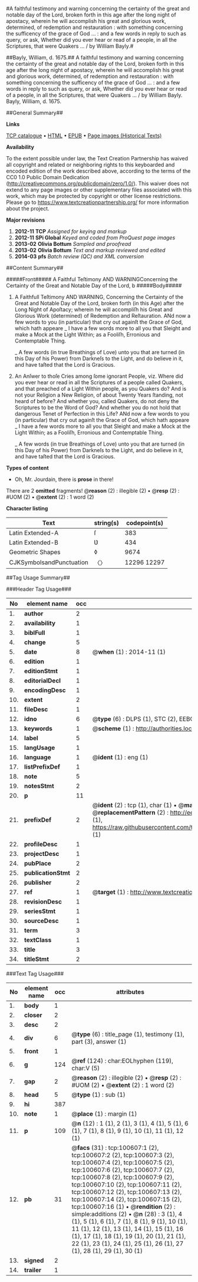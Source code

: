 #A faithful testimony and warning concerning the certainty of the great and notable day of the Lord, broken forth in this age after the long night of apostacy, wherein he will accomplish his great and glorious work, determined, of redemption and restauration : with something concerning the sufficency of the grace of God ... : and a few words in reply to such as query, or ask, Whether did you ever hear or read of a people, in all the Scriptures, that were Quakers ... / by William Bayly.#

##Bayly, William, d. 1675.##
A faithful testimony and warning concerning the certainty of the great and notable day of the Lord, broken forth in this age after the long night of apostacy, wherein he will accomplish his great and glorious work, determined, of redemption and restauration : with something concerning the sufficency of the grace of God ... : and a few words in reply to such as query, or ask, Whether did you ever hear or read of a people, in all the Scriptures, that were Quakers ... / by William Bayly.
Bayly, William, d. 1675.

##General Summary##

**Links**

[TCP catalogue](http://www.ota.ox.ac.uk/tcp/)  • 
[HTML](http://tei.it.ox.ac.uk/tcp/Texts-HTML/free/A27/A27126.html)  • 
[EPUB](http://tei.it.ox.ac.uk/tcp/Texts-EPUB/free/A27/A27126.epub) • 
[Page images (Historical Texts)](https://historicaltexts.jisc.ac.uk/eebo-13588463e)

**Availability**

To the extent possible under law, the Text Creation Partnership has waived all copyright and related or neighboring rights to this keyboarded and encoded edition of the work described above, according to the terms of the CC0 1.0 Public Domain Dedication (http://creativecommons.org/publicdomain/zero/1.0/). This waiver does not extend to any page images or other supplementary files associated with this work, which may be protected by copyright or other license restrictions. Please go to https://www.textcreationpartnership.org/ for more information about the project.

**Major revisions**

1. __2012-11__ __TCP__ *Assigned for keying and markup*
1. __2012-11__ __SPi Global__ *Keyed and coded from ProQuest page images*
1. __2013-02__ __Olivia Bottum__ *Sampled and proofread*
1. __2013-02__ __Olivia Bottum__ *Text and markup reviewed and edited*
1. __2014-03__ __pfs__ *Batch review (QC) and XML conversion*

##Content Summary##

#####Front#####
A Faithful Teſtimony AND WARNINGConcerning the Certainty of the Great and Notable Day of the Lord, b
#####Body#####

1. A Faithfull Teſtimony AND WARNING, Concerning the Certainty of the Great and Notable Day of the Lord, broken forth (in this Age) after the Long Night of Apoſtacy; wherein he will accompliſh his Great and Glorious Work (determined) of Redemption and Reſtauration.
ANd now a few words to you (in particular) that cry out againſt the Grace of God, which hath appeare
    _ I have a few words more to all you that Sleight and make a Mock at the Light Within; as a Fooliſh, Erronious and Contemptable Thing.

    _ A few words (in true Breathings of Love) unto you that are turned (in this Day of his Power) from Darkneſs to the Light, and do believe in it, and have taſted that the Lord is Gracious.

1. An Anſwer to thoſe Cries among ſome ignorant People, viz. Where did you ever hear or read in all the Scriptures of a people called Quakers, and that preached of a Light Within people, as you Quakers do? And is not your Religion a New Religion, of about Twenty Years ſtanding, not heard of before? And whether you, called Quakers, do not deny the Scriptures to be the Word of God? And whether you do not hold that dangerous Tenet of Perfection in this Life?
ANd now a few words to you (in particular) that cry out againſt the Grace of God, which hath appeare
    _ I have a few words more to all you that Sleight and make a Mock at the Light Within; as a Fooliſh, Erronious and Contemptable Thing.

    _ A few words (in true Breathings of Love) unto you that are turned (in this Day of his Power) from Darkneſs to the Light, and do believe in it, and have taſted that the Lord is Gracious.

**Types of content**

  * Oh, Mr. Jourdain, there is **prose** in there!

There are 2 **omitted** fragments! 
 @__reason__ (2) : illegible (2)  •  @__resp__ (2) : #UOM (2)  •  @__extent__ (2) : 1 word (2)

**Character listing**


|Text|string(s)|codepoint(s)|
|---|---|---|
|Latin Extended-A|ſ|383|
|Latin Extended-B|Ʋ|434|
|Geometric Shapes|◊|9674|
|CJKSymbolsandPunctuation|〈〉|12296 12297|

##Tag Usage Summary##

###Header Tag Usage###

|No|element name|occ|attributes|
|---|---|---|---|
|1.|__author__|2||
|2.|__availability__|1||
|3.|__biblFull__|1||
|4.|__change__|5||
|5.|__date__|8| @__when__ (1) : 2014-11 (1)|
|6.|__edition__|1||
|7.|__editionStmt__|1||
|8.|__editorialDecl__|1||
|9.|__encodingDesc__|1||
|10.|__extent__|2||
|11.|__fileDesc__|1||
|12.|__idno__|6| @__type__ (6) : DLPS (1), STC (2), EEBO-CITATION (1), OCLC (1), VID (1)|
|13.|__keywords__|1| @__scheme__ (1) : http://authorities.loc.gov/ (1)|
|14.|__label__|5||
|15.|__langUsage__|1||
|16.|__language__|1| @__ident__ (1) : eng (1)|
|17.|__listPrefixDef__|1||
|18.|__note__|5||
|19.|__notesStmt__|2||
|20.|__p__|11||
|21.|__prefixDef__|2| @__ident__ (2) : tcp (1), char (1)  •  @__matchPattern__ (2) : ([0-9\-]+):([0-9IVX]+) (1), (.+) (1)  •  @__replacementPattern__ (2) : http://eebo.chadwyck.com/downloadtiff?vid=$1&page=$2 (1), https://raw.githubusercontent.com/textcreationpartnership/Texts/master/tcpchars.xml#$1 (1)|
|22.|__profileDesc__|1||
|23.|__projectDesc__|1||
|24.|__pubPlace__|2||
|25.|__publicationStmt__|2||
|26.|__publisher__|2||
|27.|__ref__|1| @__target__ (1) : http://www.textcreationpartnership.org/docs/. (1)|
|28.|__revisionDesc__|1||
|29.|__seriesStmt__|1||
|30.|__sourceDesc__|1||
|31.|__term__|3||
|32.|__textClass__|1||
|33.|__title__|3||
|34.|__titleStmt__|2||


###Text Tag Usage###

|No|element name|occ|attributes|
|---|---|---|---|
|1.|__body__|1||
|2.|__closer__|2||
|3.|__desc__|2||
|4.|__div__|6| @__type__ (6) : title_page (1), testimony (1), part (3), answer (1)|
|5.|__front__|1||
|6.|__g__|124| @__ref__ (124) : char:EOLhyphen (119), char:V (5)|
|7.|__gap__|2| @__reason__ (2) : illegible (2)  •  @__resp__ (2) : #UOM (2)  •  @__extent__ (2) : 1 word (2)|
|8.|__head__|5| @__type__ (1) : sub (1)|
|9.|__hi__|387||
|10.|__note__|1| @__place__ (1) : margin (1)|
|11.|__p__|109| @__n__ (12) : 1 (1), 2 (1), 3 (1), 4 (1), 5 (1), 6 (1), 7 (1), 8 (1), 9 (1), 10 (1), 11 (1), 12 (1)|
|12.|__pb__|31| @__facs__ (31) : tcp:100607:1 (2), tcp:100607:2 (2), tcp:100607:3 (2), tcp:100607:4 (2), tcp:100607:5 (2), tcp:100607:6 (2), tcp:100607:7 (2), tcp:100607:8 (2), tcp:100607:9 (2), tcp:100607:10 (2), tcp:100607:11 (2), tcp:100607:12 (2), tcp:100607:13 (2), tcp:100607:14 (2), tcp:100607:15 (2), tcp:100607:16 (1)  •  @__rendition__ (2) : simple:additions (2)  •  @__n__ (28) : 3 (1), 4 (1), 5 (1), 6 (1), 7 (1), 8 (1), 9 (1), 10 (1), 11 (1), 12 (1), 13 (1), 14 (1), 15 (1), 16 (1), 17 (1), 18 (1), 19 (1), 20 (1), 21 (1), 22 (1), 23 (1), 24 (1), 25 (1), 26 (1), 27 (1), 28 (1), 29 (1), 30 (1)|
|13.|__signed__|2||
|14.|__trailer__|1||
